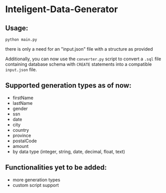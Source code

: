 # Inteligent-Data-Generator
## Usage:
```
python main.py
```
there is only a need for an "input.json" file with a structure as provided

Additionally, you can now use the `converter.py` script to convert a `.sql` file containing database schema with `CREATE` statements into a compatible `input.json` file.

## Supported generation types as of now:
- firstName
- lastName
- gender
- ssn
- date
- city
- country
- province
- postalCode
- amount
- by data type (integer, string, date, decimal, float, text)
## Functionalities yet to be added:
- more generation types
- custom script support

